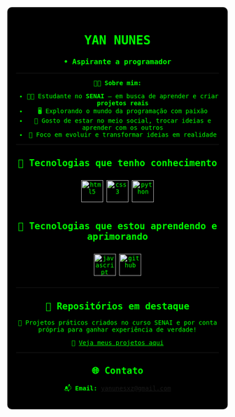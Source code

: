 <div align="center" style="background-color:#000000; padding: 20px; border-radius: 10px; color: #00FF00; font-family: monospace;">

# <span style="color:#00FF00;">YAN NUNES</span>  
### <span style="color:#00FF00;">• Aspirante a programador</span>

---

🧑‍💻 **Sobre mim:**

- 👨‍🎓 Estudante no <strong>SENAI</strong> — em busca de aprender e criar <strong>projetos reais</strong>
- 🖥️ Explorando o mundo da programação com paixão
- 💬 Gosto de estar no meio social, trocar ideias e aprender com os outros
- 🎯 Foco em evoluir e transformar ideias em realidade

---

## 🧠 Tecnologias que tenho conhecimento

<div style="padding: 10px;">
  <img src="https://cdn.jsdelivr.net/gh/devicons/devicon/icons/html5/html5-original.svg" height="50" alt="html5" />
  <img src="https://cdn.jsdelivr.net/gh/devicons/devicon/icons/css3/css3-original.svg" height="50" alt="css3" />
  <img src="https://cdn.jsdelivr.net/gh/devicons/devicon/icons/python/python-original.svg" height="50" alt="python" />
</div>

## 📖 Tecnologias que estou aprendendo e aprimorando

<div style="padding: 10px;">
  <img src="https://cdn.jsdelivr.net/gh/devicons/devicon/icons/javascript/javascript-original.svg" height="50" alt="javascript" />
  <img src="https://cdn.jsdelivr.net/gh/devicons/devicon/icons/github/github-original.svg" height="50" alt="github" />
</div>

---

## 🧩 Repositórios em destaque

🚀 Projetos práticos criados no curso SENAI e por conta própria para ganhar experiência de verdade!

🔗 <a href="https://github.com/Yanunesxz?tab=repositories" style="color:#00FF00;">Veja meus projetos aqui</a>

---

## 🌐 Contato

📬 <strong>Email:</strong> <a href="mailto:yanunesxz@gmail.com" style="color:#00FF00;">yanunesxz@gmail.com</a>

</div>
